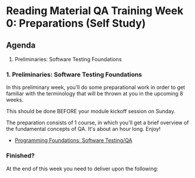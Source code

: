 # Reading Material QA Training Week 0: Preparations (Self Study)

## Agenda

1. Preliminaries: Software Testing Foundations

### 1. Preliminaries: Software Testing Foundations

In this preliminary week, you'll do some preparational work in order to get familiar with the terminology that will be thrown at you in the upcoming 8 weeks.

This should be done BEFORE your module kickoff session on Sunday.

The preparation consists of 1 course, in which you'll get a brief overview of the fundamental concepts of QA. It's about an hour long. Enjoy!

- [Programming Foundations: Software Testing/QA](https://www.linkedin.com/learning/programming-foundations-software-testing-qa/set-the-standard-with-quality-assurance-qa)

### Finished?

At the end of this week you need to deliver upon the following:
